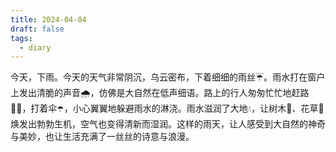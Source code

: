 ```yaml
---
title: 2024-04-04
draft: false
tags:
  - diary
---
```

今天，下雨。今天的天气非常阴沉，乌云密布，下着细细的雨丝☔️。雨水打在窗户上发出清脆的声音🌧️，仿佛是大自然在低声细语。路上的行人匆匆忙忙地赶路🚶‍♂️，打着伞☂️，小心翼翼地躲避雨水的淋浇。雨水滋润了大地💧，让树木🌳、花草🌸焕发出勃勃生机，空气也变得清新而湿润。这样的雨天，让人感受到大自然的神奇与美妙，也让生活充满了一丝丝的诗意与浪漫。
